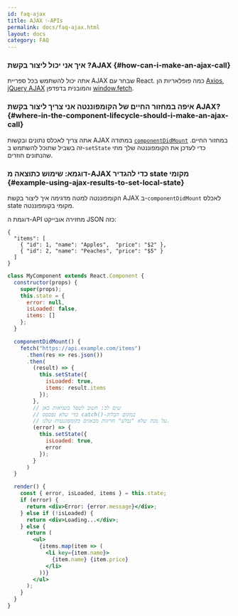 ```yaml
---
id: faq-ajax
title: AJAX ו-APIs
permalink: docs/faq-ajax.html
layout: docs
category: FAQ
---
```


### איך אני יכול ליצור בקשת ?AJAX {#how-can-i-make-an-ajax-call}

אתה יכול להשתמש בכל ספריית AJAX שבחר עם React. כמה פופלאריות הן [Axios](https://github.com/axios/axios), [jQuery AJAX](https://api.jquery.com/jQuery.ajax/) והמובנית בדפדפן [window.fetch](https://developer.mozilla.org/en-US/docs/Web/API/Fetch_API).

### איפה במחזור החיים של הקומפוננטה אני צריך ליצור בקשת AJAX? {#where-in-the-component-lifecycle-should-i-make-an-ajax-call}

אתה צריך לאכלס נתונים ובקשות AJAX במתודה [`componentDidMount`](/docs/react-component.html#mounting) במחזור החיים.
זה בשביל שתוכל להשתמש ב-`setState` כדי לעדכן את הקומפוננטה שלך מתי שהנתונים חוזרים.

### דוגמא: שימוש כתוצאה מ-AJAX כדי להגדיר state מקומי {#example-using-ajax-results-to-set-local-state}

הקומפוננטה למטה מדגימה איך ליצור בקשת AJAX ב-`componentDidMount` לאכלס state מקומי בקומפוננטה.

דוגמת ה-API מחזירה אובייקט JSON כזה:

```
{
  "items": [
    { "id": 1, "name": "Apples",  "price": "$2" },
    { "id": 2, "name": "Peaches", "price": "$5" }
  ] 
}
```

```jsx
class MyComponent extends React.Component {
  constructor(props) {
    super(props);
    this.state = {
      error: null,
      isLoaded: false,
      items: []
    };
  }

  componentDidMount() {
    fetch("https://api.example.com/items")
      .then(res => res.json())
      .then(
        (result) => {
          this.setState({
            isLoaded: true,
            items: result.items
          });
        },
        // שים לב: חשוב לטפל בשגיאות כאן
        // כדי שלא נפספס catch()-במקום הבלוק
        // על מנת שלא "נבלע" חריגות מבאגים בקומפוננטות שלנו.
        (error) => {
          this.setState({
            isLoaded: true,
            error
          });
        }
      )
  }

  render() {
    const { error, isLoaded, items } = this.state;
    if (error) {
      return <div>Error: {error.message}</div>;
    } else if (!isLoaded) {
      return <div>Loading...</div>;
    } else {
      return (
        <ul>
          {items.map(item => (
            <li key={item.name}>
              {item.name} {item.price}
            </li>
          ))}
        </ul>
      );
    }
  }
}
```
